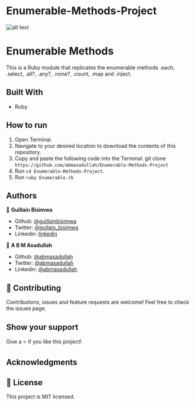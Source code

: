 # Enumerable-Methods-Project

![alt text](https://camo.githubusercontent.com/3a5835d4f56c57cec85939ac345e43fef164c178/68747470733a2f2f696d672e736869656c64732e696f2f62616467652f4d6963726f76657273652d626c756576696f6c6574 "Microverse")

# Enumerable Methods

This is a Ruby module that replicates the enumerable methods .each, .select, .all?, .any?, .none?, .count, .map and .inject.

## Built With

- Ruby

## How to run

1. Open Terminal.
2. Navigate to your desired location to download the contents of this repository.
3. Copy and paste the following code into the Terminal: git clone `https://github.com/abmasadullah/Enumerable-Methods-Project`
4. Run `cd Enumerable-Methods-Project`.
5. Run `ruby Enumerable.rb`

## Authors

👤 **Guillain Bisimwa**

- Github: [@guillainbisimwa](https://github.com/guillainbisimwa)
- Twitter: [@gullain_bisimwa](https://twitter.com/gullain_bisimwa)
- Linkedin: [linkedin](https://www.linkedin.com/in/guillain-bisimwa-8a8b7a7b/)

👤 **A B M Asadullah**

- Github: [@abmasadullah](https://github.com/abmasadullah)
- Twitter: [@abmasadullah](https://twitter.com/abmasadullah)
- Linkedin: [@abmasadullah](https://www.linkedin.com/in/abmasadullah/)

## 🤝 Contributing

Contributions, issues and feature requests are welcome!
Feel free to check the issues page.

## Show your support

Give a ⭐️ if you like this project!

## Acknowledgments

## 📝 License

This project is MIT licensed.
